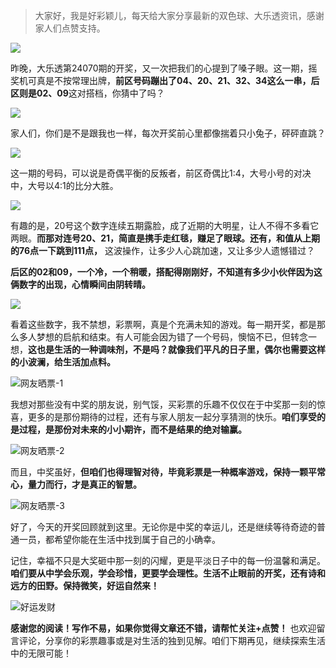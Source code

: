 > 大家好，我是好彩颖儿，每天给大家分享最新的双色球、大乐透资讯，感谢家人们点赞支持。


![](https://cdn.jsdelivr.net/gh/wangwenjie1314/PicCDN/2024-6-20/1718846857883-image.png)


昨晚，大乐透第24070期的开奖，又一次把我们的心提到了嗓子眼。这一期，摇奖机可真是不按常理出牌，**前区号码蹦出了04、20、21、32、34这么一串，后区则是02、09**这对搭档，你猜中了吗？


![](https://cdn.jsdelivr.net/gh/wangwenjie1314/PicCDN/2024-6-20/1718846875291-image.png)


家人们，你们是不是跟我也一样，每次开奖前心里都像揣着只小兔子，砰砰直跳？


![](https://cdn.jsdelivr.net/gh/wangwenjie1314/PicCDN/2024-6-20/1718846896377-image.png)


这一期的号码，可以说是奇偶平衡的反叛者，前区奇偶比1:4，大号小号的对决中，大号以4:1的比分大胜。


![](https://cdn.jsdelivr.net/gh/wangwenjie1314/PicCDN/2024-6-20/1718846910985-image.png)


有趣的是，20号这个数字连续五期露脸，成了近期的大明星，让人不得不多看它两眼。**而那对连号20、21，简直是携手走红毯，赚足了眼球。还有，和值从上期的76点一下跳到111点，** 这波操作，让多少人心跳加速，又让多少人遗憾错过？

**后区的02和09，一个冷，一个稍暖，搭配得刚刚好，不知道有多少小伙伴因为这俩数字的出现，心情瞬间由阴转晴。**

![](https://cdn.jsdelivr.net/gh/wangwenjie1314/PicCDN/2024-6-20/1718846929310-image.png)


看着这些数字，我不禁想，彩票啊，真是个充满未知的游戏。每一期开奖，都是那么多人梦想的启航和结束。有人可能会因为错了一个号码，懊恼不已，但转念一想，**这也是生活的一种调味剂，不是吗？就像我们平凡的日子里，偶尔也需要这样的小波澜，给生活加点料。**


![网友晒票-1](https://cdn.jsdelivr.net/gh/wangwenjie1314/PicCDN/2024-6-20/1718847006881-image.png)


我想对那些没有中奖的朋友说，别气馁，买彩票的乐趣不仅仅在于中奖那一刻的惊喜，更多的是那份期待的过程，还有与家人朋友一起分享猜测的快乐。**咱们享受的是过程，是那份对未来的小小期许，而不是结果的绝对输赢。**


![网友晒票-2](https://cdn.jsdelivr.net/gh/wangwenjie1314/PicCDN/2024-6-20/1718847035200-image.png)


而且，中奖虽好，**但咱们也得理智对待，毕竟彩票是一种概率游戏，保持一颗平常心，量力而行，才是真正的智慧。**

![网友晒票-3](https://cdn.jsdelivr.net/gh/wangwenjie1314/PicCDN/2024-6-20/1718847060873-image.png)


好了，今天的开奖回顾就到这里。无论你是中奖的幸运儿，还是继续等待奇迹的普通一员，都希望你能在生活中找到属于自己的小确幸。

记住，幸福不只是大奖砸中那一刻的闪耀，更是平淡日子中的每一份温馨和满足。**咱们要从中学会乐观，学会珍惜，更要学会理性。生活不止眼前的开奖，还有诗和远方的田野。保持微笑，好运自然来！**


![好运发财](https://cdn.jsdelivr.net/gh/wangwenjie1314/PicCDN/2024-6-20/1718847154262-image.png)


**感谢您的阅读！写作不易，如果你觉得文章还不错，请帮忙关注+点赞！** 也欢迎留言评论，分享你的彩票趣事或是对生活的独到见解。咱们下期再见，继续探索生活中的无限可能！


